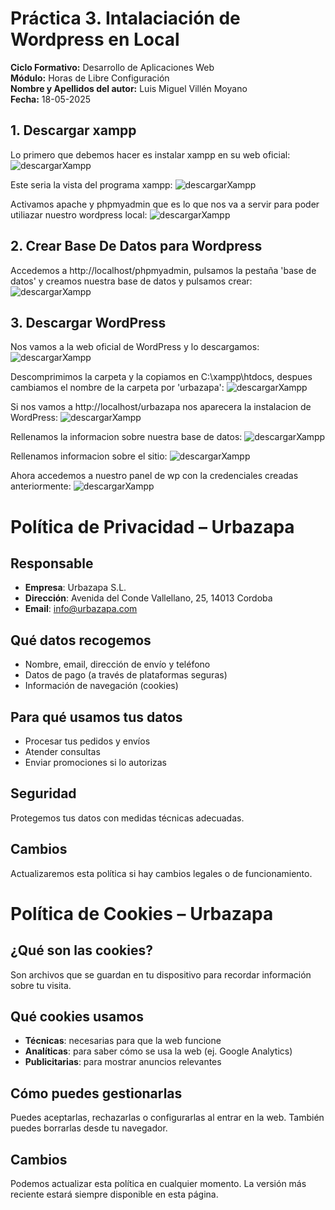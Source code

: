 # Práctica 3. Intalaciación de Wordpress en Local
**Ciclo Formativo:** Desarrollo de Aplicaciones Web  
**Módulo:** Horas de Libre Configuración  
**Nombre y Apellidos del autor:** Luis Miguel Villén Moyano  
**Fecha:** 18-05-2025  


## 1. Descargar xampp
Lo primero que debemos hacer es instalar xampp en su web oficial:
![descargarXampp](../img/localwp1.png)

Este seria la vista del programa xampp:
![descargarXampp](../img/localwp2.png)


Activamos apache y phpmyadmin que es lo que nos va a servir para poder utiliazar nuestro wordpress local:
![descargarXampp](../img/localwp3.png)


## 2. Crear Base De Datos para Wordpress

Accedemos a http://localhost/phpmyadmin, pulsamos la pestaña 'base de datos' y creamos nuestra base de datos y pulsamos crear:
![descargarXampp](../img/localwp4.png)



## 3. Descargar WordPress

Nos vamos a la web oficial de WordPress y lo descargamos:
![descargarXampp](../img/localwp5.png)


Descomprimimos la carpeta y la copiamos en C:\xampp\htdocs\, despues cambiamos el nombre de la carpeta por 'urbazapa':
![descargarXampp](../img/localwp6.png)

Si nos vamos a http://localhost/urbazapa nos aparecera la instalacion de WordPress:
![descargarXampp](../img/localwp7.png)


Rellenamos la informacion sobre nuestra base de datos:
![descargarXampp](../img/localwp8.png)

Rellenamos informacion sobre el sitio:
![descargarXampp](../img/localwp9.png)

Ahora accedemos a nuestro panel de wp con la credenciales creadas anteriormente:
![descargarXampp](../img/localwp10.png)


# Política de Privacidad – Urbazapa

## Responsable

- **Empresa**: Urbazapa S.L.
- **Dirección**: Avenida del Conde Vallellano, 25, 14013 Cordoba
- **Email**: info@urbazapa.com

## Qué datos recogemos

- Nombre, email, dirección de envío y teléfono
- Datos de pago (a través de plataformas seguras)
- Información de navegación (cookies)

## Para qué usamos tus datos

- Procesar tus pedidos y envíos
- Atender consultas
- Enviar promociones si lo autorizas

## Seguridad

Protegemos tus datos con medidas técnicas adecuadas.

## Cambios

Actualizaremos esta política si hay cambios legales o de funcionamiento.

# Política de Cookies – Urbazapa

## ¿Qué son las cookies?

Son archivos que se guardan en tu dispositivo para recordar información sobre tu visita.

## Qué cookies usamos

- **Técnicas**: necesarias para que la web funcione
- **Analíticas**: para saber cómo se usa la web (ej. Google Analytics)
- **Publicitarias**: para mostrar anuncios relevantes

## Cómo puedes gestionarlas

Puedes aceptarlas, rechazarlas o configurarlas al entrar en la web. También puedes borrarlas desde tu navegador.

## Cambios

Podemos actualizar esta política en cualquier momento. La versión más reciente estará siempre disponible en esta página.



